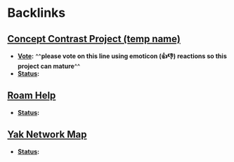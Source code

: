 
# Backlinks
## [Concept Contrast Project (temp name)](<Concept Contrast Project (temp name).md>)
- **[Vote](<Vote.md>):** ^^**please vote on this line using emoticon (👍👎) reactions so this project can mature**^^
- **[Status](<Status.md>):**

## [Roam Help](<Roam Help.md>)
- **[Status](<Status.md>):**

## [Yak Network Map](<Yak Network Map.md>)
- **[Status](<Status.md>):**

